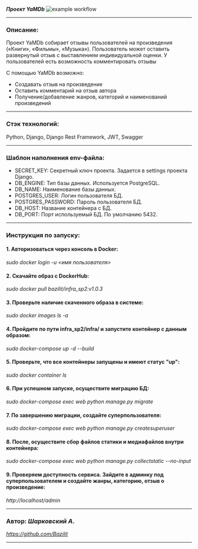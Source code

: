 ***Проект YaMDb***
![example workflow](https://github.com/github/docs/actions/workflows/main.yml/badge.svg)

---
### Описание:
Проект YaMDb собирает отзывы пользователей на произведения («Книги», «Фильмы», «Музыка»).
Пользователь может оставить развернутый отзыв с выставлением индивидуальной оценки.
У пользователей есть возможность комментировать отзывы

С помощью YaMDb возможно:
* Создавать отзыв на произведение
* Оставить комментарий на  отзыв автора
* Получение/добавление жанров, категорий и наименований произведений

---

### Стэк технологий:
Python, Django, Django Rest Framework, JWT, Swagger

---
### Шаблон наполнения env-файла:
* SECRET_KEY: Секретный ключ проекта. Задается в  settings проекта Django.
* DB_ENGINE: Тип базы данных. Используется PostgreSQL.
* DB_NAME: Наименование базы данных.
* POSTGRES_USER: Логин пользователя БД.
* POSTGRES_PASSWORD: Пароль пользователя БД.
* DB_HOST: Название контейнера с БД.
* DB_PORT: Порт используемый БД. По умолчанию 5432.

---
### Инструкция по запуску:
#### 1. Авторизоваться через консоль в Docker:
*sudo docker login -u <имя пользователя>*

#### 2. Скачайте образ с DockerHub:
*sudo docker pull bazilit/infra_sp2:v1.0.3*

#### 3. Проверьте наличие скаченного образа в системе:
*sudo docker images ls -a*

#### 4. Пройдите по пути infra_sp2/infra/ и запустите контейнер с данным образом:
*sudo docker-compose up -d --build*

#### 5. Проверьте, что все контейнеры запущены и имеют статус "up":
*sudo docker container ls*

#### 6. При успешном запуске, осуществите миграцию БД:
*sudo docker-compose exec web python manage.py migrate*

#### 7. По завершению миграции, создайте суперпользователя:
*sudo docker-compose exec web python manage.py createsuperuser*

#### 8. После, осуществите сбор файлов статики и медиафайлов внутри контейнера:
*sudo docker-compose exec web python manage.py collectstatic --no-input*

#### 9. Проверяем доступность сервиса. Зайдите в админку под суперпользователем и создайте жанры, категорию, отзыв о произведение:
*http://localhost/admin*

---
### Автор: *Шарковский А.*
*https://github.com/Bazilit*

---
